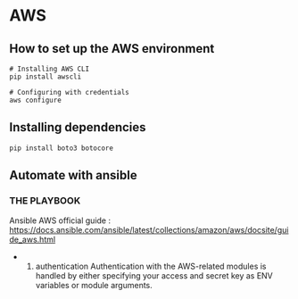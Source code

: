 # AWS

## How to set up the AWS environment
``` 
# Installing AWS CLI
pip install awscli
```

```
# Configuring with credentials
aws configure
```

## Installing dependencies

```
pip install boto3 botocore
```

## Automate with ansible
### THE PLAYBOOK
Ansible AWS official guide : https://docs.ansible.com/ansible/latest/collections/amazon/aws/docsite/guide_aws.html 

- 1. authentication
Authentication with the AWS-related modules is handled by either specifying your access and secret key as ENV variables or module arguments.
